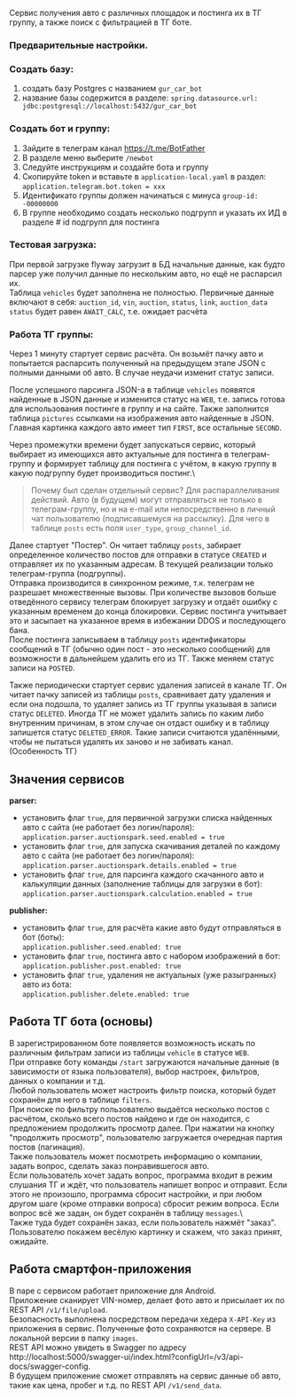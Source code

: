 Сервис получения авто с различных площадок и постинга их в ТГ группу, а также поиск с фильтрацией в ТГ боте.

### Предварительные настройки.

### Создать базу:
1. создать базу Postgres с названием `gur_car_bot`
2. название базы содержится в разделе: `spring.datasource.url: jdbc:postgresql://localhost:5432/gur_car_bot`

### Создать бот и группу:
1. Зайдите в телеграм канал https://t.me/BotFather
2. В разделе меню выберите `/newbot`
3. Следуйте инструкциям и создайте бота и группу
4. Скопируйте token и вставьте в `application-local.yaml` в раздел: `application.telegram.bot.token = xxx`
5. Идентификато группы должен начинаться с минуса `group-id: -00000000`
6. В группе необходимо создать несколько подгрупп и указать их ИД в разделе # id подгрупп для постинга

### Тестовая загрузка:
При первой загрузке flyway загрузит в БД начальные данные, как будто парсер уже получил данные по нескольким авто, но ещё не распарсил их.\
Таблица `vehicles` будет заполнена не полностью. Первичные данные включают в себя:
`auction_id`, `vin`, `auction`, `status`, `link`, `auction_data`
`status` будет равен `AWAIT_CALC`, т.е. ожидает расчёта

### Работа ТГ группы:
Через 1 минуту стартует сервис расчёта. Он возьмёт пачку авто и попытается распарсить полученный на предыдущем этапе JSON с полными данными об авто. В случае неудачи изменит статус записи.

После успешного парсинга JSON-а в таблице `vehicles` появятся найденные в JSON данные и изменится статус на `WEB`, т.е. запись готова для использования постинге в группу и на сайте. Также заполнится таблица `pictures` ссылками на изображения авто найденные в JSON. Главная картинка каждого авто имеет тип `FIRST`, все остальные `SECOND`.

Через промежутки времени будет запускаться сервис, который выбирает из имеющихся авто актуальные для постинга в телеграм-группу и формирует таблицу для постинга с учётом, в какую группу в какую подгруппу будет производиться постинг.\
>Почему был сделан отдельный сервис? Для распараллеливания действий. Авто (в будущем) могут отправляться не только в телеграм-группу, но и на e-mail или непосредственно в личный чат пользователю (подписавшемуся на рассылку). Для чего в таблице `posts` есть поля `user_type`, `group_channel_id`.

Далее стартует "Постер". Он читает таблицу `posts`, забирает определенное количество постов для отправки в статусе `CREATED` и отправляет их по указанным адресам. В текущей реализации только телеграм-группа (подгруппы).\
Отправка производится в синхронном режиме, т.к. телеграм не разрешает множественные вызовы. При количестве вызовов больше отведённого сервису телеграм блокирует загрузку и отдаёт ошибку с указанным временем до конца блокировки. Сервис постинга учитывает это и засыпает на указанное время в избежании DDOS и последующего бана.\
После постинга записываем в таблицу `posts` идентификаторы сообщений в ТГ (обычно один пост - это несколько сообщений) для возможности в дальнейшем удалить его из ТГ. Также меняем статус записи на `POSTED`.

Также периодически стартует сервис удаления записей в канале ТГ. Он читает пачку записей из таблицы `posts`, сравнивает дату удаления и если она подошла, то удаляет запись из ТГ группы указывая в записи статус `DELETED`. Иногда ТГ не может удалить запись по каким либо внутренним причинам, в этом случае он отдаст ошибку и в таблицу запишется статус `DELETED_ERROR`. Такие записи считаются удалёнными, чтобы не пытаться удалять их заново и не забивать канал. (Особенность ТГ)

## Значения сервисов

**parser:**
- установить флаг `true`, для первичной загрузки списка найденных авто с сайта (не работает без логин/пароля):\
  `application.parser.auctionspark.seed.enabled = true`
- установить флаг `true`, для запуска скачивания деталей по каждому авто с сайта (не работает без логин/пароля):\
  `application.parser.auctionspark.details.enabled = true`
- установить флаг `true`, для парсинга каждого скачанного авто и калькуляции данных (заполнение таблицы для загрузки в бот):\
  `application.parser.auctionspark.calculation.enabled = true`

**publisher:**
- установить флаг `true`, для расчёта какие авто будут отправляться в бот (боты):\
  `application.publisher.seed.enabled: true`
- установить флаг `true`, постинга авто с набором изображений в бот:\
  `application.publisher.post.enabled: true`
- установить флаг `true`, удаления не актуальных (уже разыгранных) авто из бота:\
  `application.publisher.delete.enabled: true`

## Работа ТГ бота (основы)

В зарегистрированном боте появляется возможность искать по различным фильтрам записи из таблицы `vehicle` в статусе `WEB`.\
При отправке боту команды `/start` загружаются начальные данные (в зависимости от языка пользователя), выбор настроек, фильтров, данных о компании и т.д.\
Любой пользователь может настроить фильтр поиска, который будет сохранён для него в таблице `filters`.\
При поиске по фильтру пользователю выдаётся несколько постов с расчётом, сколько всего постов найдено и где он находится, с предложением продолжить просмотр далее. При нажатии на кнопку "продолжить просмотр", пользователю загружается очередная партия постов (пагинация).\
Также пользователь может посмотреть информацию о компании, задать вопрос, сделать заказ понравившегося авто.\
Если пользователь хочет задать вопрос, программа входит в режим слушания ТГ и ждёт, что пользователь напишет вопрос и отправит. Если этого не произошло, программа сбросит настройки, и при любом другом шаге (кроме отправки вопроса) сбросит режим вопроса. Если вопрос всё же задан, он будет сохранён в таблицу `messages`.\ \
Также туда будет сохранён заказ, если пользователь нажмёт "заказ". Пользователю покажем весёлую картинку и скажем, что заказ принят, ожидайте.

## Работа смартфон-приложения

В паре с сервисом работает приложение для Android.\
Приложение сканирует VIN-номер, делает фото авто и присылает их по REST API `/v1/file/upload`.\
Безопасность выполнена посредством передачи хедера `X-API-Key` из приложения в сервис. Полученные фото сохраняются на сервере. В локальной версии в папку `images`.\
REST API можно увидеть в Swagger по адресу http://localhost:5000/swagger-ui/index.html?configUrl=/v3/api-docs/swagger-config.\
В будущем приложение сможет отправлять на сервис данные об авто, такие как цена, пробег и т.д. по REST API `/v1/send_data`.
